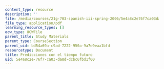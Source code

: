 ```yaml
---
content_type: resource
description: ''
file: /media/courses/21g-703-spanish-iii-spring-2006/5e4a8c2e76f7ca03da8ddcbc6fbd1f00_MIT21G_703S06_predi.pdf
file_type: application/pdf
learning_resource_types: []
ocw_type: OCWFile
parent_title: Study Materials
parent_type: CourseSection
parent_uid: bd54a69a-c9ad-7222-950a-9a7e9eaa1bfd
resourcetype: Document
title: Predicciones con el tiempo futuro
uid: 5e4a8c2e-76f7-ca03-da8d-dcbc6fbd1f00
---
```

